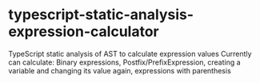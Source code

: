 # typescript-static-analysis-expression-calculator
TypeScript static analysis of AST to calculate expression values
Currently can calculate:
Binary expressions, Postfix/PrefixExpression, creating a variable and changing its value again, expressions with parenthesis